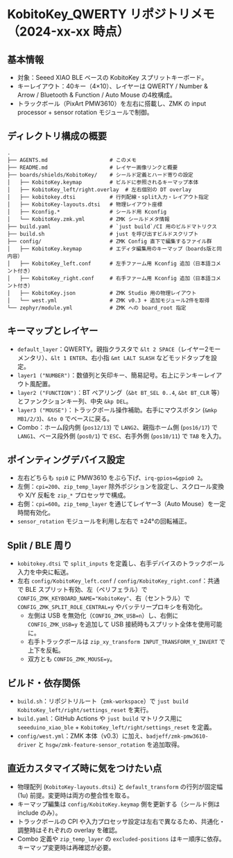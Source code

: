 # KobitoKey_QWERTY リポジトリメモ（2024-xx-xx 時点）

## 基本情報
- 対象：Seeed XIAO BLE ベースの KobitoKey スプリットキーボード。
- キーレイアウト：40キー（4×10）、レイヤーは QWERTY / Number & Arrow / Bluetooth & Function / Auto Mouse の4枚構成。
- トラックボール（PixArt PMW3610）を左右に搭載し、ZMK の input processor + sensor rotation モジュールで制御。

## ディレクトリ構成の概要

```
.
├── AGENTS.md                    # このメモ
├── README.md                    # レイヤー画像リンクと概要
├── boards/shields/KobitoKey/    # シールド定義とハード寄りの設定
│   ├── KobitoKey.keymap         # ビルドに参照されるキーマップ本体
│   ├── KobitoKey_left/right.overlay  # 左右個別の DT overlay
│   ├── kobitokey.dtsi           # 行列配線・split入力・レイアウト指定
│   ├── KobitoKey-layouts.dtsi   # 物理レイアウト座標
│   ├── Kconfig.*                # シールド用 Kconfig
│   └── KobitoKey.zmk.yml        # ZMK シールドメタ情報
├── build.yaml                   # `just build`/CI 用のビルドマトリクス
├── build.sh                     # just を呼び出すビルドスクリプト
├── config/                      # ZMK Config 直下で編集するファイル群
│   ├── KobitoKey.keymap         # エディタ編集用のキーマップ（boards版と同内容）
│   ├── KobitoKey_left.conf      # 左手ファーム用 Kconfig 追加（日本語コメント付き）
│   ├── KobitoKey_right.conf     # 右手ファーム用 Kconfig 追加（日本語コメント付き）
│   ├── KobitoKey.json           # ZMK Studio 用の物理レイアウト
│   └── west.yml                 # ZMK v0.3 + 追加モジュール2件を取得
└── zephyr/module.yml            # ZMK への board_root 指定
```

## キーマップとレイヤー
- `default_layer`：QWERTY。親指クラスタで `&lt 2 SPACE`（レイヤー2モーメンタリ）、`&lt 1 ENTER`、右小指 `&mt LALT SLASH` などモッドタップを設定。
- `layer1 ("NUMBER")`：数値列と矢印キー、簡易記号。右上にテンキーレイアウト風配置。
- `layer2 ("FUNCTION")`：BT ペアリング（`&bt BT_SEL 0..4`, `&bt BT_CLR` 等）とファンクションキー列、中央 `&kp DEL`。
- `layer3 ("MOUSE")`：トラックボール操作補助。右手にマウスボタン (`&mkp MB1/2/3`)、`&to 0` でベースに戻る。
- Combo：ホーム段内側 (`pos12/13`) で `LANG2`、親指ホーム側 (`pos16/17`) で `LANG1`、ベース段外側 (`pos0/1`) で `ESC`、右手外側 (`pos10/11`) で `TAB` を入力。

## ポインティングデバイス設定
- 左右どちらも `spi0` に PMW3610 をぶら下げ、`irq-gpios=&gpio0 2`。
- 左側：`cpi=200`、`zip_temp_layer` 除外ポジションを設定し、スクロール変換や X/Y 反転を `zip_*` プロセッサで構成。
- 右側：`cpi=600`。`zip_temp_layer` を通じてレイヤー3（Auto Mouse）を一定時間有効化。
- `sensor_rotation` モジュールを利用し左右で ±24°の回転補正。

## Split / BLE 周り
- `kobitokey.dtsi` で `split_inputs` を定義し、右手デバイスのトラックボール入力を中央に転送。
- 左右 `config/KobitoKey_left.conf` / `config/KobitoKey_right.conf`：共通で BLE スプリット有効、左（ペリフェラル）で `CONFIG_ZMK_KEYBOARD_NAME="KobitoKey"`、右（セントラル）で `CONFIG_ZMK_SPLIT_ROLE_CENTRAL=y` やバッテリープロキシを有効化。
    - 左側は USB を無効化（`CONFIG_ZMK_USB=n`）し、右側に `CONFIG_ZMK_USB=y` を追加して USB 接続時もスプリット全体を使用可能に。
    - 右手トラックボールは `zip_xy_transform INPUT_TRANSFORM_Y_INVERT` で上下を反転。
    - 双方とも `CONFIG_ZMK_MOUSE=y`。

## ビルド・依存関係
- `build.sh`：リポジトリルート（`zmk-workspace`）で `just build KobitoKey_left/right/settings_reset` を実行。
- `build.yaml`：GitHub Actions や `just build` マトリクス用に `seeeduino_xiao_ble` + `KobitoKey_left/right/settings_reset` を定義。
- `config/west.yml`：ZMK 本体（v0.3）に加え、`badjeff/zmk-pmw3610-driver` と `hsgw/zmk-feature-sensor_rotation` を追加取得。

## 直近カスタマイズ時に気をつけたい点
- 物理配列 (`KobitoKey-layouts.dtsi`) と `default_transform` の行列が固定幅 (1u) 前提。変更時は両方の整合性を取る。
- キーマップ編集は `config/KobitoKey.keymap` 側を更新する（シールド側は include のみ）。
- トラックボールの CPI や入力プロセッサ設定は左右で異なるため、共通化・調整時はそれぞれの overlay を確認。
- Combo 定義や `zip_temp_layer` の `excluded-positions` はキー順序に依存。キーマップ変更時は再確認が必要。
